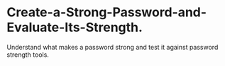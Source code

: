 # Create-a-Strong-Password-and-Evaluate-Its-Strength.
Understand what makes a password strong and test it against password strength tools.
